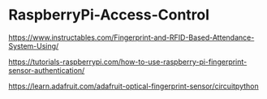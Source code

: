 # RaspberryPi-Access-Control

https://www.instructables.com/Fingerprint-and-RFID-Based-Attendance-System-Using/

https://tutorials-raspberrypi.com/how-to-use-raspberry-pi-fingerprint-sensor-authentication/

https://learn.adafruit.com/adafruit-optical-fingerprint-sensor/circuitpython
